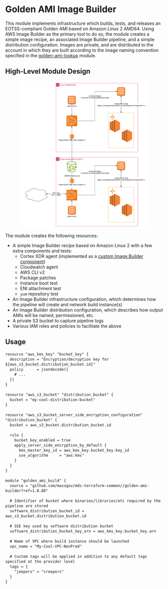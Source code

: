# Golden AMI Image Builder

This module implements infrastructure which builds, tests, and releases an EOTSS-compliant Golden AMI based on Amazon Linux 2 AMD64. Using AWS Image Builder as the primary tool to do so, the module creates a simple image recipe, an associated Image Builder pipeline, and a simple distribution configuration. Images are private, and are distributed to the account in which they are built according to the image naming convention specified in the [golden-ami-lookup](../golden-ami-lookup/README.md) module.

## High-Level Module Design

<img src="./diagrams/accounts.png" alt="high-level module diagram" style="display:block;margin:auto" width="400"/>

The module creates the following resources:

- A simple Image Builder recipe based on Amazon Linux 2 with a few extra components and tests:
  - Cortex XDR agent (implemented as a [custom Image Builder component](https://docs.aws.amazon.com/imagebuilder/latest/userguide/create-component-console.html))
  - Cloudwatch agent
  - AWS CLI v2
  - Package patches
  - Instance boot test
  - ENI attachment test
  - `yum` repository test
- An Image Builder infrastructure configuration, which determines how the pipeline will create and network build instance(s)
- An Image Builder distribution configuration, which describes how output AMIs will be named, permissioned, etc.
- A private S3 bucket to capture pipeline logs
- Various IAM roles and policies to facilitate the above

## Usage

```hcl
resource "aws_kms_key" "bucket_key" {
  description = "Encryption/decryption key for ${aws_s3_bucket.distribution_bucket.id}"
  policy      = jsondecode({
    # ...
  })
}

resource "aws_s3_bucket" "distribution_bucket" {
  bucket = "my-cool-distribution-bucket"
}

resource "aws_s3_bucket_server_side_encryption_configuration" "distribution_bucket" {
  bucket = aws_s3_bucket.distribution_bucket.id

  rule {
    bucket_key_enabled = true
    apply_server_side_encryption_by_default {
      kms_master_key_id = aws_kms_key.bucket_key.key_id
      sse_algorithm     = "aws:kms"
    }
  }
}

module "golden_ami_build" {
  source = "github.com/massgov/mds-terraform-common//golden-ami-builder?ref=1.0.88"

  # Identifier of bucket where binaries/libraries/etc required by the pipeline are stored
  software_distribution_bucket_id = aws_s3_bucket.distribution_bucket.id

  # SSE key used by software distribution bucket
  software_distribution_bucket_key_arn = aws_kms_key.bucket_key.arn

  # Name of VPC where build instance should be launched
  vpc_name = "My-Cool-VPC-NonProd"

  # Custom tags will be applied in addition to any default tags specified at the provider level
  tags = {
    "jeepers" = "creepers"
  }
}
```
